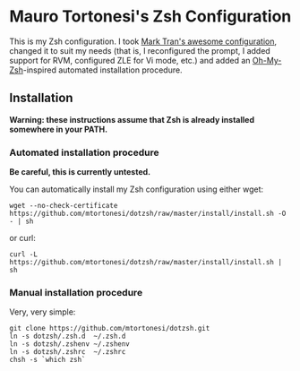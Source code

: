 # Mauro Tortonesi's Zsh Configuration

This is my Zsh configuration. I took [Mark Tran's awesome configuration](https://github.com/marktran/zsh.d "Mark Tran's zsh.d 
GitHub repository."), changed it to suit my needs (that is, I reconfigured the prompt, I added support for RVM, configured 
ZLE for Vi mode, etc.) and added an [Oh-My-Zsh](https://github.com/robbyrussell/oh-my-zsh "Oh-My-Zsh GitHub repository.")-inspired 
automated installation procedure.

## Installation

**Warning: these instructions assume that Zsh is already installed somewhere in your PATH.**

### Automated installation procedure

**Be careful, this is currently untested.**

You can automatically install my Zsh configuration using either wget:

    wget --no-check-certificate https://github.com/mtortonesi/dotzsh/raw/master/install/install.sh -O - | sh

or curl:

    curl -L https://github.com/mtortonesi/dotzsh/raw/master/install/install.sh | sh

### Manual installation procedure

Very, very simple:

    git clone https://github.com/mtortonesi/dotzsh.git
    ln -s dotzsh/.zsh.d  ~/.zsh.d
    ln -s dotzsh/.zshenv ~/.zshenv
    ln -s dotzsh/.zshrc  ~/.zshrc
    chsh -s `which zsh`

